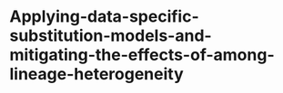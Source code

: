 # Applying-data-specific-substitution-models-and-mitigating-the-effects-of-among-lineage-heterogeneity